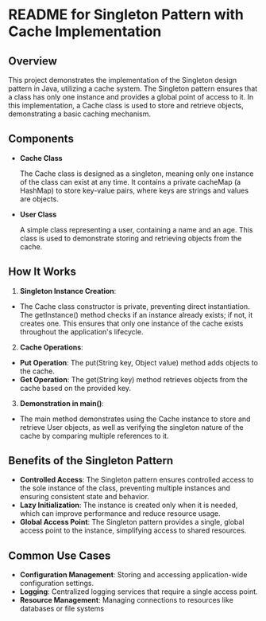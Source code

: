 # README for Singleton Pattern with Cache Implementation
## Overview
This project demonstrates the implementation of the Singleton design pattern in Java, utilizing a cache system. The Singleton pattern ensures that a class has only one instance and provides a global point of access to it. In this implementation, a Cache class is used to store and retrieve objects, demonstrating a basic caching mechanism.

## Components
* __Cache Class__

   The Cache class is designed as a singleton, meaning only one instance of the class can exist at any time. It contains a private cacheMap (a HashMap) to store key-value pairs, where keys are strings and values are objects.
* __User Class__

   A simple class representing a user, containing a name and an age. This class is used to demonstrate storing and retrieving objects from the cache.
## How It Works
1. __Singleton Instance Creation__:

  * The Cache class constructor is private, preventing direct instantiation. The getInstance() method checks if an instance already exists; if not, it creates one. This ensures that only one instance of the cache exists throughout the application's lifecycle.
2. __Cache Operations__:

  * __Put Operation__: The put(String key, Object value) method adds objects to the cache.
  * __Get Operation__: The get(String key) method retrieves objects from the cache based on the provided key.
3. __Demonstration in main()__:

  * The main method demonstrates using the Cache instance to store and retrieve User objects, as well as verifying the singleton nature of the cache by comparing multiple references to it.
## Benefits of the Singleton Pattern
* __Controlled Access__: The Singleton pattern ensures controlled access to the sole instance of the class, preventing multiple instances and ensuring consistent state and behavior.
* __Lazy Initialization__: The instance is created only when it is needed, which can improve performance and reduce resource usage.
* __Global Access Point__: The Singleton pattern provides a single, global access point to the instance, simplifying access to shared resources.
## Common Use Cases
* __Configuration Management__: Storing and accessing application-wide configuration settings.
* __Logging__: Centralized logging services that require a single access point.
* __Resource Management__: Managing connections to resources like databases or file systems
